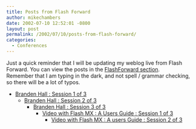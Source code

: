 ```yaml
---
title: Posts from Flash Forward
author: mikechambers
date: 2002-07-10 12:52:01 -0800
layout: post
permalink: /2002/07/10/posts-from-flash-forward/
categories:
  - Conferences
---
```



Just a quick reminder that I will be updating my weblog live from Flash Forward. You can view the posts in the [FlashForward section][1].  
Remember that I am typing in the dark, and not spell / grammar checking, so there will be a lot of typos.  
  
*   [Branden Hall : Session 1 of 3][2]  
    *   [Branden Hall : Session 2 of 3][3]  
        *   [Branden Hall : Session 3 of 3][4]  
            *   [Video with Flash MX : A Users Guide : Session 1 of 3][5]  
                *   [Video with Flash MX : A users Guide : Session 2 of 3][6]</UL></p>

 [1]: http://radio.weblogs.com/0106797/categories/FlashForward/
 [2]: http://radio.weblogs.com/0106797/categories/flashForward/2002/07/10.html#a174
 [3]: http://radio.weblogs.com/0106797/categories/flashForward/2002/07/10.html#a176
 [4]: http://radio.weblogs.com/0106797/categories/flashForward/2002/07/10.html#a177
 [5]: http://radio.weblogs.com/0106797/categories/flashForward/2002/07/10.html#a178
 [6]: http://radio.weblogs.com/0106797/categories/flashForward/2002/07/10.html#a179